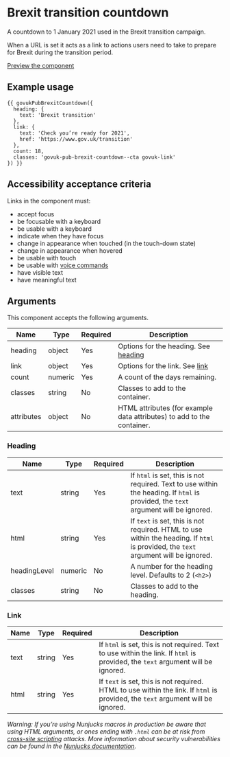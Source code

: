 # Brexit transition countdown

A countdown to 1 January 2021 used in the Brexit transition campaign.

When a URL is set it acts as a link to actions users need to take to prepare for Brexit during the transition period.

[Preview the component](https://govuk-publishing-frontend.herokuapp.com/components/brexit-countdown/)

## Example usage

```
{{ govukPubBrexitCountdown({
  heading: {
    text: 'Brexit transition'
  },
  link: {
    text: 'Check you’re ready for 2021',
    href: 'https://www.gov.uk/transition'
  },
  count: 18,
  classes: 'govuk-pub-brexit-countdown--cta govuk-link'
}) }}
```

## Accessibility acceptance criteria

Links in the component must:

- accept focus
- be focusable with a keyboard
- be usable with a keyboard
- indicate when they have focus
- change in appearance when touched (in the touch-down state)
- change in appearance when hovered
- be usable with touch
- be usable with [voice commands](https://www.w3.org/WAI/perspectives/voice.html)
- have visible text
- have meaningful text

## Arguments

This component accepts the following arguments.

|Name|Type|Required|Description|
|---|---|---|---|
|heading|object|Yes|Options for the heading. See [heading](#heading)|
|link|object|Yes|Options for the link. See [link](#link)|
|count|numeric|Yes|A count of the days remaining.|
|classes|string|No|Classes to add to the container.|
|attributes|object|No|HTML attributes (for example data attributes) to add to the container.|

### Heading

|Name|Type|Required|Description|
|---|---|---|---|
|text|string|Yes|If `html` is set, this is not required. Text to use within the heading. If `html` is provided, the `text` argument will be ignored.|
|html|string|Yes|If `text` is set, this is not required. HTML to use within the heading. If `html` is provided, the `text` argument will be ignored.|
|headingLevel|numeric|No|A number for the heading level. Defaults to 2 (`<h2>`)|
|classes|string|No|Classes to add to the heading.|

### Link

|Name|Type|Required|Description|
|---|---|---|---|
|text|string|Yes|If `html` is set, this is not required. Text to use within the link. If `html` is provided, the `text` argument will be ignored.|
|html|string|Yes|If `text` is set, this is not required. HTML to use within the link. If `html` is provided, the `text` argument will be ignored.|


*Warning: If you’re using Nunjucks macros in production be aware that using HTML arguments, or ones ending with `.html` can be at risk from [cross-site scripting](https://en.wikipedia.org/wiki/Cross-site_scripting) attacks. More information about security vulnerabilities can be found in the [Nunjucks documentation](https://mozilla.github.io/nunjucks/api.html#user-defined-templates-warning).*
